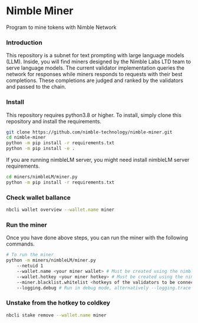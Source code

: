 # Nimble Miner

Program to mine tokens with Nimble Network

### Introduction

This repository is a subnet for text prompting with large language models (LLM). Inside, you will find miners designed by the Nimble Labs LTD team to serve language models. The current validator implementation queries the network for responses while miners responds to requests with their best completions. These completions are judged and ranked by the validators and passed to the chain.

### Install

This repository requires python3.8 or higher. To install, simply clone this repository and install the requirements.

```bash
git clone https://github.com/nimble-technology/nimble-miner.git
cd nimble-miner
python -m pip install -r requirements.txt
python -m pip install -e .
```

If you are running nimbleLM server, you might need install nimbleLM server requirements.

```bash
cd miners/nimbleLM/miner.py
python -m pip install -r requirements.txt
```

### Check wallet ballance
```bash
nbcli wallet overview --wallet.name miner
```

### Run the miner

Once you have done above steps, you can run the miner with the following commands.

```bash
# To run the miner
python -m miners/nimbleLM/miner.py
    --netuid 1
    --wallet.name <your miner wallet> # Must be created using the nimble-cli
    --wallet.hotkey <your miner hotkey> # Must be created using the nimble-cli
    --miner.blacklist.whitelist <hotkeys of the validators to be connected>
    --logging.debug # Run in debug mode, alternatively --logging.trace for trace mode
```

### Unstake from the hotkey to coldkey
```bash
nbcli stake remove --wallet.name miner
```
